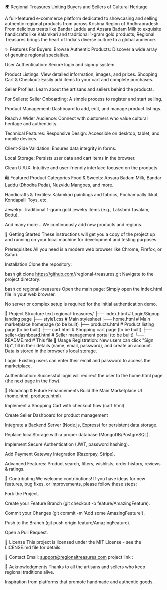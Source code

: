 🌍 Regional Treasures
Uniting Buyers and Sellers of Cultural Heritage

A full-featured e-commerce platform dedicated to showcasing and selling authentic regional products from across Krishna Region of Andhrapradesh. From delicious treats like Bandar Laddu and Apsara Badam Milk to exquisite handicrafts like Kalamkari and traditional 1-gram gold products, Regional Treasures brings the heart of India's diverse culture to a global audience.



✨ Features
For Buyers:
Browse Authentic Products: Discover a wide array of genuine regional specialties.

User Authentication: Secure login and signup system.

Product Listings: View detailed information, images, and prices.
Shopping Cart & Checkout: Easily add items to your cart and complete purchases.

Seller Profiles: Learn about the artisans and sellers behind the products.

For Sellers:
Seller Onboarding: A simple process to register and start selling.

Product Management: Dashboard to add, edit, and manage product listings.

Reach a Wider Audience: Connect with customers who value cultural heritage and authenticity.

Technical Features:
Responsive Design: Accessible on desktop, tablet, and mobile devices.

Client-Side Validation: Ensures data integrity in forms.

Local Storage: Persists user data and cart items in the browser.

Clean UI/UX: Intuitive and user-friendly interface focused on the products.

🛍️ Featured Product Categories
Food & Sweets: Apsara Badam Milk, Bandar Laddu (Dhodha Peda), Nuzvidu Mangoes, and more.

Handicrafts & Textiles: Kalamkari paintings and fabrics, Pochampally Ikkat, Kondapalli Toys, etc.

Jewelry: Traditional 1-gram gold jewelry items (e.g., Lakshmi Tavalam, Bottu).

And many more... We continuously add new products and regions.

🚀 Getting Started
These instructions will get you a copy of the project up and running on your local machine for development and testing purposes.

Prerequisites
All you need is a modern web browser like Chrome, Firefox, or Safari.

Installation
Clone the repository:

bash
git clone https://github.com/<your-username>/regional-treasures.git
Navigate to the project directory:

bash
cd regional-treasures
Open the main page:
Simply open the index.html file in your web browser.

No server or complex setup is required for the initial authentication demo.

📁 Project Structure
text
regional-treasures/
├── index.html          # Login/Signup landing page
├── style1.css          # Main stylesheet
├── home.html           # Main marketplace homepage (to be built)
├── products.html       # Product listing page (to be built)
├── cart.html           # Shopping cart page (to be built)
├── seller-dashboard.html # Seller management portal (to be built)
└── README.md           # This file
🧪 Usage
Registration: New users can click "Sign Up", fill in their details (name, email, password), and create an account. Data is stored in the browser's local storage.

Login: Existing users can enter their email and password to access the marketplace.

Authentication: Successful login will redirect the user to the home.html page (the next page in the flow).

🔮 Roadmap & Future Enhancements
Build the Main Marketplace UI (home.html, products.html)

Implement a Shopping Cart with checkout flow (cart.html)

Create Seller Dashboard for product management

Integrate a Backend Server (Node.js, Express) for persistent data storage.

Replace localStorage with a proper database (MongoDB/PostgreSQL).

Implement Secure Authentication (JWT, password hashing).

Add Payment Gateway Integration (Razorpay, Stripe).

Advanced Features: Product search, filters, wishlists, order history, reviews & ratings.

🤝 Contributing
We welcome contributions! If you have ideas for new features, bug fixes, or improvements, please follow these steps:

Fork the Project.

Create your Feature Branch (git checkout -b feature/AmazingFeature).

Commit your Changes (git commit -m 'Add some AmazingFeature').

Push to the Branch (git push origin feature/AmazingFeature).

Open a Pull Request.

📄 License
This project is licensed under the MIT License - see the LICENSE.md file for details.

📧 Contact
Email: support@regionaltreasures.com
project link :

🙏 Acknowledgments
Thanks to all the artisans and sellers who keep regional traditions alive.

Inspiration from platforms that promote handmade and authentic goods.
